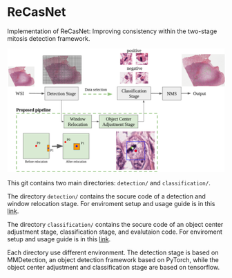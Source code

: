 # ReCasNet
Implementation of ReCasNet: Improving consistency within the two-stage mitosis detection framework.

![image info](./img/main.png)

This git contains two main directories: `detection/` and `classification/`.

The directory `detection/` contains the socure code of a detection and window relocation stage. For enviroment setup and usage guide is in this <a href="https://github.com/cmb-chula/ReCasNet/tree/master/detection" title="">link</a>.


The directory `classification/` contains the socure code of an object center adjustment stage, classification stage, and evalutaion code. For enviroment setup and usage guide is in this <a href="https://github.com/cmb-chula/ReCasNet/tree/master/classification" title="">link</a>.

Each directory use different environment. The detection stage is based on MMDetection, an object detection framework based on PyTorch, while the object center adjustment and classification stage are based on tensorflow. 

